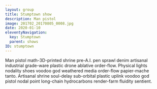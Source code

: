 ```yaml
---
layout: group
title: Stumptown show
description: Man pistol
image: 201702_20170805_0008.jpg 
date: 2020-01-10
eleventyNavigation:
  key: Stumptown
  parent: shows
ID: stumptown
---
```


Man pistol math-3D-printed shrine pre-A.I. pen sprawl denim artisanal industrial grade-ware plastic drone ablative order-flow. Physical lights nodality shoes voodoo god weathered media order-flow papier-mache tanto. Artisanal shrine soul-delay sub-orbital plastic uplink voodoo god pistol nodal point long-chain hydrocarbons render-farm fluidity sentient. 